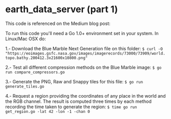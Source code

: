 # earth_data_server (part 1)

This code is referenced on the Medium blog post:

To run this code you'll need a Go 1.0+ environment set in your system.
In Linux/Mac OSX do:

1.- Download the Blue Marble Next Generation file on this folder:
`$ curl -O "https://eoimages.gsfc.nasa.gov/images/imagerecords/73000/73909/world.topo.bathy.200412.3x21600x10800.png"`

2.- Test all different compression methods on the Blue Marble image:
`$ go run compare_compressors.go`

3.- Generate the PNG, Raw and Snappy tiles for this file:
`$ go run generate_tiles.go`

4.- Request a region providing the coordinates of any place in the world and the RGB channel. The result is computed three times by each method recording the time taken to generate the region:
`$ time go run get_region.go -lat 42 -lon -1 -chan 0`
